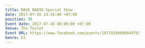 ```yaml
---
title: RAVE RADIO Special Show
date: 2017-07-26 14:19:00 +07:00
position: 30
Event date: 2017-07-28 00:00:00 +07:00
Venue: The Toilet
Event URL: https://www.facebook.com/events/1071939609604970/
Genre: DJ
---
```



